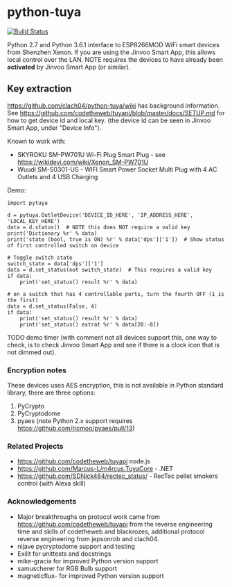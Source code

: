 # python-tuya

[![Build Status](https://travis-ci.org/clach04/python-tuya.svg?branch=master)](https://travis-ci.org/clach04/python-tuya)

Python 2.7 and Python 3.6.1 interface to ESP8266MOD WiFi smart devices from Shenzhen Xenon.
If you are using the Jinvoo Smart App, this allows local control over the LAN.
NOTE requires the devices to have already been **activated** by Jinvoo Smart App (or similar).

## Key extraction

https://github.com/clach04/python-tuya/wiki has background information.
See https://github.com/codetheweb/tuyapi/blob/master/docs/SETUP.md for how to get device id and local key.
(the device id can be seen in Jinvoo Smart App, under "Device Info").

Known to work with:
  * SKYROKU SM-PW701U Wi-Fi Plug Smart Plug - see https://wikidevi.com/wiki/Xenon_SM-PW701U
  * Wuudi SM-S0301-US - WIFI Smart Power Socket Multi Plug with 4 AC Outlets and 4 USB Charging


Demo:

    import pytuya

    d = pytuya.OutletDevice('DEVICE_ID_HERE', 'IP_ADDRESS_HERE', 'LOCAL_KEY_HERE')
    data = d.status()  # NOTE this does NOT require a valid key
    print('Dictionary %r' % data)
    print('state (bool, true is ON) %r' % data['dps']['1'])  # Show status of first controlled switch on device

    # Toggle switch state
    switch_state = data['dps']['1']
    data = d.set_status(not switch_state)  # This requires a valid key
    if data:
        print('set_status() result %r' % data)

    # on a switch that has 4 controllable ports, turn the fourth OFF (1 is the first)
    data = d.set_status(False, 4)
    if data:
        print('set_status() result %r' % data)
        print('set_status() extrat %r' % data[20:-8])

TODO demo timer (with comment not all devices support this, one way to check, is to check Jinvoo Smart App and see if there is a clock icon that is not dimmed out).

### Encryption notes

These devices uses AES encryption, this is not available in Python standard library, there are three options:

 1) PyCrypto
 2) PyCryptodome
 3) pyaes (note Python 2.x support requires https://github.com/ricmoo/pyaes/pull/13)

### Related Projects

  * https://github.com/codetheweb/tuyapi node.js
  * https://github.com/Marcus-L/m4rcus.TuyaCore - .NET
  * https://github.com/SDNick484/rectec_status/ - RecTec pellet smokers control (with Alexa skill)

### Acknowledgements

  * Major breakthroughs on protocol work came from https://github.com/codetheweb/tuyapi from the reverse engineering time and skills of codetheweb and blackrozes, additional protocol reverse engineering from jepsonrob and clach04.
  * nijave pycryptodome support and testing
  * Exilit for unittests and docstrings
  * mike-gracia for improved Python version support
  * samuscherer for RGB Bulb support
  * magneticflux- for improved Python version support
